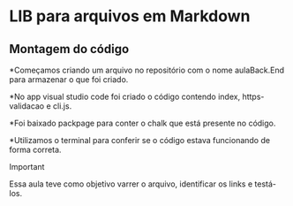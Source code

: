 # LIB para arquivos em Markdown

## Montagem do código
*Começamos criando um arquivo no repositório com o nome aulaBack.End para armazenar o que foi criado.

*No app visual studio code foi criado o código contendo index, https-validacao e cli.js.

*Foi baixado packpage para conter o chalk que está presente no código.

*Utilizamos o terminal para conferir se o código estava funcionando de forma correta.

>[!IMPORTANT]
>
>Essa aula teve como objetivo varrer o arquivo, identificar os links e testá-los.

